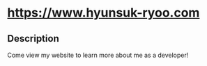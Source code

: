 # https://www.hyunsuk-ryoo.com
## Description
Come view my website to learn more about me as a developer!
